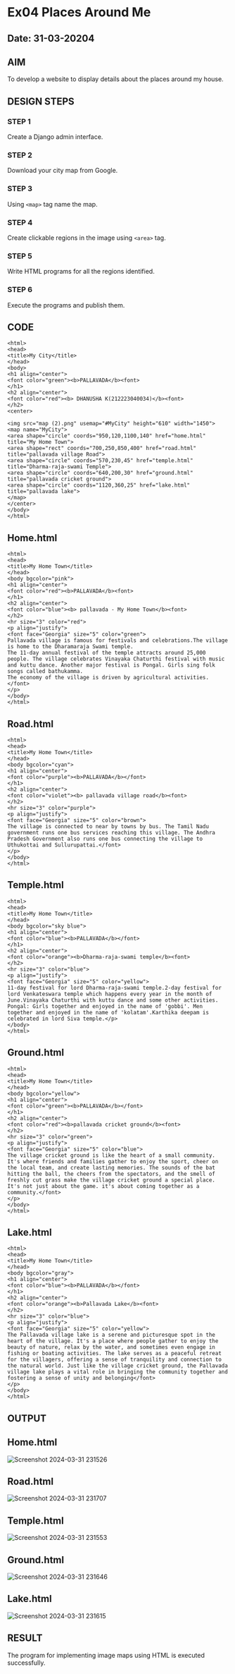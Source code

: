# Ex04 Places Around Me
## Date: 31-03-20204

## AIM
To develop a website to display details about the places around my house.

## DESIGN STEPS

### STEP 1
Create a Django admin interface.

### STEP 2
Download your city map from Google.

### STEP 3
Using ```<map>``` tag name the map.

### STEP 4
Create clickable regions in the image using ```<area>``` tag.

### STEP 5
Write HTML programs for all the regions identified.

### STEP 6
Execute the programs and publish them.

## CODE
```
<html>
<head>
<title>My City</title>
</head>
<body>
<h1 align="center">
<font color="green"><b>PALLAVADA</b><font>
</h1>
<h2 align="center">
<font color="red"><b> DHANUSHA K(212223040034)</b><font>
</h2>
<center>

<img src="map (2).png" usemap="#MyCity" height="610" width="1450">
<map name="MyCity">
<area shape="circle" coords="950,120,1100,140" href="home.html" title="My Home Town">
<area shape="rect" coords="700,250,850,400" href="road.html" title="pallavada village Road">
<area shape="circle" coords="570,230,45" href="temple.html" title="Dharma-raja-swami Temple">
<area shape="circle" coords="640,200,30" href="ground.html" title="pallavada cricket ground">
<area shape="circle" coords="1120,360,25" href="lake.html" title="pallavada lake">
</map>
</center>
</body>
</html>
```
## Home.html
```
<html>
<head>
<title>My Home Town</title>
</head>
<body bgcolor="pink">
<h1 align="center">
<font color="red"><b>PALLAVADA</b><font>
</h1>
<h2 align="center">
<font color="blue"><b> pallavada - My Home Town</b><font>
</h2>
<hr size="3" color="red">
<p align="justify">
<font face="Georgia" size="5" color="green">
Pallavada village is famous for festivals and celebrations.The village is home to the Dharamaraja Swami temple. 
The 11-day annual festival of the temple attracts around 25,000 people. The village celebrates Vinayaka Chaturthi festival with music and kuttu dance. Another major festival is Pongal. Girls sing folk songs called bathukamma. 
The economy of the village is driven by agricultural activities.</font>
</p>
</body>
</html>
```
## Road.html
```
<html>
<head>
<title>My Home Town</title>
</head>
<body bgcolor="cyan">
<h1 align="center">
<font color="purple"><b>PALLAVADA</b></font>
</h1>
<h2 align="center">
<font color="violet"><b> pallavada village road</b><font>
</h2>
<hr size="3" color="purple">
<p align="justify">
<font face="Georgia" size="5" color="brown">
The village is connected to near by towns by bus. The Tamil Nadu government runs one bus services reaching this village. The Andhra Pradesh Government also runs one bus connecting the village to Uthukottai and Sullurupattai.</font>
</p>
</body>
</html>
```
## Temple.html
```
<html>
<head>
<title>My Home Town</title>
</head>
<body bgcolor="sky blue">
<h1 align="center">
<font color="blue"><b>PALLAVADA</b></font>
</h1>
<h2 align="center">
<font color="orange"><b>Dharma-raja-swami temple</b><font>
</h2>
<hr size="3" color="blue">
<p align="justify">
<font face="Georgia" size="5" color="yellow">
11-day festival for lord Dharma-raja-swami temple.2-day festival for lord Venkateswara temple which happens every year in the month of June.Vinayaka Chaturthi with kuttu dance and some other activities.
Pongal: Girls together and enjoyed in the name of 'gobbi'. Men together and enjoyed in the name of 'kolatam'.Karthika deepam is celebrated in lord Siva temple.</p>
</body>
</html>
```
## Ground.html
```
<html>
<head>
<title>My Home Town</title>
</head>
<body bgcolor="yellow">
<h1 align="center">
<font color="green"><b>PALLAVADA</b></font>
</h1>
<h2 align="center">
<font color="red"><b>pallavada cricket ground</b><font>
</h2>
<hr size="3" color="green">
<p align="justify">
<font face="Georgia" size="5" color="blue">
The village cricket ground is like the heart of a small community. It's where friends and families gather to enjoy the sport, cheer on the local team, and create lasting memories. The sounds of the bat hitting the ball, the cheers from the spectators, and the smell of freshly cut grass make the village cricket ground a special place. It's not just about the game. it's about coming together as a community.</font>
</p>
</body>
</html>
```
## Lake.html
```
<html>
<head>
<title>My Home Town</title>
</head>
<body bgcolor="gray">
<h1 align="center">
<font color="blue"><b>PALLAVADA</b></font>
</h1>
<h2 align="center">
<font color="orange"><b>Pallavada Lake</b><font>
</h2>
<hr size="3" color="blue">
<p align="justify">
<font face="Georgia" size="5" color="yellow">
The Pallavada village lake is a serene and picturesque spot in the heart of the village. It's a place where people gather to enjoy the beauty of nature, relax by the water, and sometimes even engage in fishing or boating activities. The lake serves as a peaceful retreat for the villagers, offering a sense of tranquility and connection to the natural world. Just like the village cricket ground, the Pallavada village lake plays a vital role in bringing the community together and fostering a sense of unity and belonging</font>
</p>
</body>
</html>
```
## OUTPUT
## Home.html
![Screenshot 2024-03-31 231526](https://github.com/Dhanusha17/NearMe/assets/151549957/540bd0f4-623d-487a-b7e3-f1bf1777a55b)

## Road.html
![Screenshot 2024-03-31 231707](https://github.com/Dhanusha17/NearMe/assets/151549957/c0ffc518-2da3-4ef8-82b2-ae5615d01da5)

## Temple.html
![Screenshot 2024-03-31 231553](https://github.com/Dhanusha17/NearMe/assets/151549957/92cc86fe-5ce9-44fc-8e23-a533fa900384)

## Ground.html
![Screenshot 2024-03-31 231646](https://github.com/Dhanusha17/NearMe/assets/151549957/55fbaa40-c706-4a30-8cf1-8d99910d50f8)

## Lake.html
![Screenshot 2024-03-31 231615](https://github.com/Dhanusha17/NearMe/assets/151549957/bc19e6fb-220f-4bb9-9af8-40ce358a4c08)



## RESULT
The program for implementing image maps using HTML is executed successfully.
